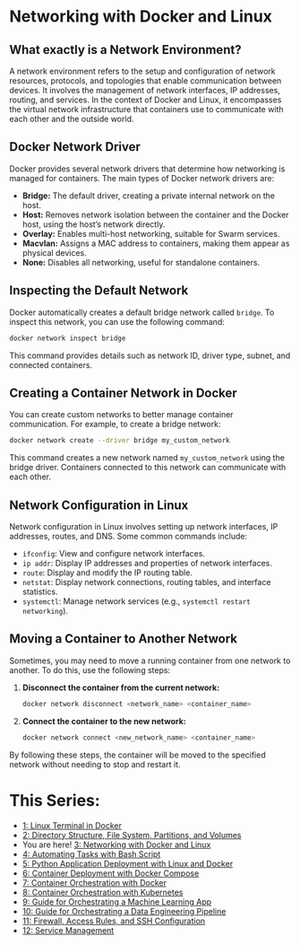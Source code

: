 # Networking with Docker and Linux

## What exactly is a Network Environment?
A network environment refers to the setup and configuration of network resources, protocols, and topologies that enable communication between devices. It involves the management of network interfaces, IP addresses, routing, and services. In the context of Docker and Linux, it encompasses the virtual network infrastructure that containers use to communicate with each other and the outside world.

## Docker Network Driver
Docker provides several network drivers that determine how networking is managed for containers. The main types of Docker network drivers are:
- **Bridge:** The default driver, creating a private internal network on the host.
- **Host:** Removes network isolation between the container and the Docker host, using the host’s network directly.
- **Overlay:** Enables multi-host networking, suitable for Swarm services.
- **Macvlan:** Assigns a MAC address to containers, making them appear as physical devices.
- **None:** Disables all networking, useful for standalone containers.

## Inspecting the Default Network
Docker automatically creates a default bridge network called `bridge`. To inspect this network, you can use the following command:
```sh
docker network inspect bridge
```
This command provides details such as network ID, driver type, subnet, and connected containers.

## Creating a Container Network in Docker
You can create custom networks to better manage container communication. For example, to create a bridge network:
```sh
docker network create --driver bridge my_custom_network
```
This command creates a new network named `my_custom_network` using the bridge driver. Containers connected to this network can communicate with each other.

## Network Configuration in Linux
Network configuration in Linux involves setting up network interfaces, IP addresses, routes, and DNS. Some common commands include:
- `ifconfig`: View and configure network interfaces.
- `ip addr`: Display IP addresses and properties of network interfaces.
- `route`: Display and modify the IP routing table.
- `netstat`: Display network connections, routing tables, and interface statistics.
- `systemctl`: Manage network services (e.g., `systemctl restart networking`).

## Moving a Container to Another Network
Sometimes, you may need to move a running container from one network to another. To do this, use the following steps:
1. **Disconnect the container from the current network:**
   ```sh
   docker network disconnect <network_name> <container_name>
   ```
2. **Connect the container to the new network:**
   ```sh
   docker network connect <new_network_name> <container_name>
   ```

By following these steps, the container will be moved to the specified network without needing to stop and restart it.

# This Series:
- [1: Linux Terminal in Docker](https://github.com/Caio-Felice-Cunha/Linux-Operating-System-Docker-and-Kubernetes/tree/main/01-Linux-Management-With-Docker)
- [2: Directory Structure, File System, Partitions, and Volumes](https://github.com/Caio-Felice-Cunha/Linux-Operating-System-Docker-and-Kubernetes/tree/main/02-Linux-Docker-Filesystem)
- You are here! [3: Networking with Docker and Linux]()
- [4: Automating Tasks with Bash Script]()
- [5: Python Application Deployment with Linux and Docker]()
- [6: Container Deployment with Docker Compose]()
- [7: Container Orchestration with Docker]()
- [8: Container Orchestration with Kubernetes]()
- [9: Guide for Orchestrating a Machine Learning App]()
- [10: Guide for Orchestrating a Data Engineering Pipeline]()
- [11: Firewall, Access Rules, and SSH Configuration]()
- [12: Service Management]()

